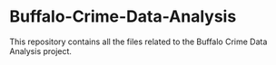 # Buffalo-Crime-Data-Analysis
This repository contains all the files related to the Buffalo Crime Data Analysis project.
